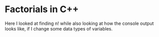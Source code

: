 # Factorials in C++
Here I looked at finding n! while also looking at how the console output looks like, if I change some data types of variables.
